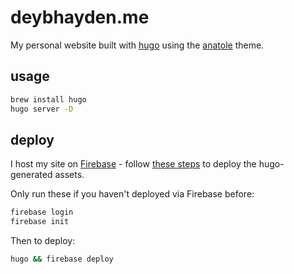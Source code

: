 # deybhayden.me

My personal website built with [hugo](https://gohugo.io/) using the [anatole](https://github.com/lxndrblz/anatole) theme.

## usage

```bash
brew install hugo
hugo server -D
```

## deploy

I host my site on [Firebase](https://console.firebase.google.com/?pli=1) - follow [these steps](https://gohugo.io/hosting-and-deployment/hosting-on-firebase/) to deploy the hugo-generated assets.

Only run these if you haven't deployed via Firebase before:

```bash
firebase login
firebase init
```

Then to deploy:

```bash
hugo && firebase deploy
```
